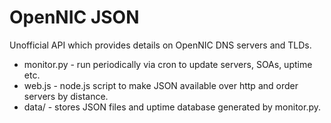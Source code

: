 OpenNIC JSON
============


Unofficial API which provides details on OpenNIC DNS servers and TLDs.

* monitor.py - run periodically via cron to update servers, SOAs, uptime etc.
* web.js - node.js script to make JSON available over http and order servers by distance.
* data/ - stores JSON files and uptime database generated by monitor.py.